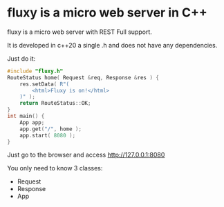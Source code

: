 # fluxy is a micro web server in C++

fluxy is a micro web server with REST Full support.

It is developed in c++20 a single .h and does not have any dependencies.

Just do it:
```cpp
#include "fluxy.h"
RouteStatus home( Request &req, Response &res ) {
    res.setData( R"( 
        <html>Fluxy is on!</html>
    )" );
    return RouteStatus::OK;
}
int main() {
    App app;
    app.get("/", home );
    app.start( 8080 );
}
```
Just go to the browser and access http://127.0.0.1:8080

You only need to know 3 classes:
- Request
- Response
- App


